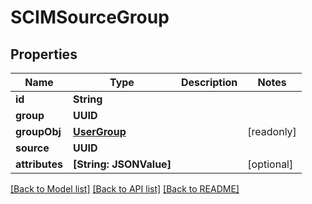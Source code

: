 # SCIMSourceGroup

## Properties
Name | Type | Description | Notes
------------ | ------------- | ------------- | -------------
**id** | **String** |  | 
**group** | **UUID** |  | 
**groupObj** | [**UserGroup**](UserGroup.md) |  | [readonly] 
**source** | **UUID** |  | 
**attributes** | **[String: JSONValue]** |  | [optional] 

[[Back to Model list]](../README.md#documentation-for-models) [[Back to API list]](../README.md#documentation-for-api-endpoints) [[Back to README]](../README.md)


